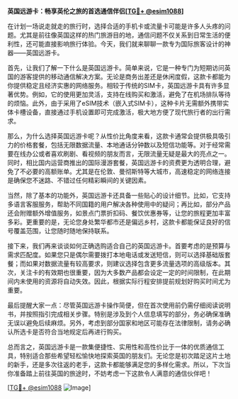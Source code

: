 **英国远游卡：畅享英伦之旅的首选通信伴侣[[TG💪+ @esim1088](https://t.me/s/esim1088)]**

在计划一场说走就走的旅行时，选择合适的手机卡或流量卡可能是许多人头疼的问题。尤其是前往像英国这样的热门旅游目的地，通信问题不仅关系到日常生活的便利性，还可能直接影响旅行体验。今天，我们就来聊聊一款专为国际旅客设计的神器——英国远游卡。

首先，让我们了解一下什么是英国远游卡。简单来说，它是一种专门为短期访问英国的游客提供的移动通信解决方案。无论是商务出差还是休闲度假，这款卡都能为你提供稳定且经济实惠的网络服务。相较于传统的SIM卡，英国远游卡具有许多显著优势。例如，它的使用更加灵活，支持在线购买和激活，避免了在机场排队等待的烦恼。此外，由于采用了eSIM技术（嵌入式SIM卡），这种卡片无需额外携带实体卡槽设备，直接通过手机设置即可完成激活，极大地方便了现代旅行者的出行需求。

那么，为什么选择英国远游卡呢？从性价比角度来看，这款卡通常会提供极具吸引力的价格套餐，包括无限数据流量、本地通话分钟数以及短信功能等。对于经常需要在线办公或者喜欢刷剧、看视频的朋友而言，无限流量无疑是最大的亮点之一。同时，相比国内运营商推出的国际漫游套餐，英国远游卡的资费更为透明合理，避免了不必要的高额账单。尤其是在伦敦、曼彻斯特等大城市，高速稳定的网络连接是确保您不迷路、不错过任何精彩瞬间的关键因素。

当然，除了基本的功能外，英国远游卡还具备一些贴心的设计细节。比如，它支持多语言客服服务，帮助不同国籍的用户解决各种使用中的疑问；再比如，部分产品还会附赠额外增值服务，如景点门票折扣码、餐饮优惠券等，让您的旅程更加丰富多彩。更重要的是，无论您身处繁华都市还是偏远乡村，这款卡都能保证良好的信号覆盖范围，让您随时随地保持联系。

接下来，我们再来谈谈如何正确选购适合自己的英国远游卡。首要考虑的是预算与需求匹配度。如果您只是偶尔需要拨打本地电话或发送短信，则可以选择基础版套餐；而如果对数据流量有较高要求，则建议选择包含更多流量选项的高级版本。其次，关注卡的有效期也很重要，因为大多数产品都会设定一定的时间限制，在此期间内未使用的资源将自动失效。因此，根据实际行程安排提前规划好购买时间尤为重要。

最后提醒大家一点：尽管英国远游卡操作简便，但在首次使用前仍需仔细阅读说明书，并按照指引完成相关步骤。特别是涉及到个人信息填写的部分，务必确保准确无误以避免后续麻烦。另外，考虑到部分国家和地区可能存在法律限制，请务必确认所选卡是否符合当地规定后再进行购买。

总而言之，英国远游卡是一款集便捷性、实用性和高性价比于一体的优质通信工具，特别适合那些希望轻松愉快地探索英国的朋友们。无论您是初次踏足这片土地的新手，还是多次往返的老手，这款卡都能够满足您的多样化需求。所以，下次当你准备踏上前往英国的旅途时，不妨考虑一下这款令人满意的通信伙伴吧！

[[TG💪+ @esim1088](https://t.me/s/esim1088) ![Image](https://i.postimg.cc/4NQfJmqS/Snipaste-2025-05-13-00-14-12.png)]